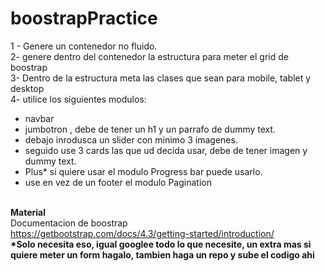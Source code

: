 # boostrapPractice

1 - Genere un contenedor no fluido.
<br>
2- genere dentro del contenedor la estructura para meter el grid de boostrap
<br>
3- Dentro de la estructura meta las clases que sean para mobile, tablet y desktop
<br>
4- utilice los siguientes modulos:
<br>
    <ul>
        <li>navbar</li>
        <li>jumbotron , debe de tener un h1 y un parrafo de dummy text.</li>
        <li>debajo inrodusca un slider con minimo 3 imagenes.</li>
        <li>seguido use 3 cards las que ud decida usar, debe de tener imagen y dummy text.</li>
        <li>Plus* si quiere usar el modulo Progress bar puede usarlo.</li>
        <li>use en vez de un footer el modulo Pagination</li>     
    </ul>
      
      
   <b>Material</b>
   <br>
   Documentacion de boostrap
   <br>
  <a  href="https://getbootstrap.com/docs/4.3/getting-started/introduction/"> https://getbootstrap.com/docs/4.3/getting-started/introduction/</a>
  <br> 
   <b>*Solo necesita eso, igual googlee todo lo que necesite, un extra mas si quiere meter un form hagalo, tambien haga un repo y sube el codigo ahi</b>
